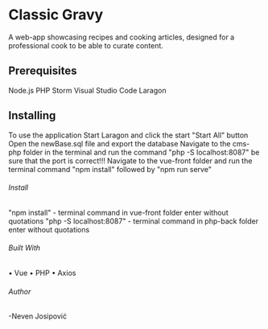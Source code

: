 # Classic Gravy
  A web-app showcasing recipes and cooking articles, designed for a professional cook to be able to curate content.

## Prerequisites
  Node.js
  PHP Storm
  Visual Studio Code
  Laragon

## Installing
  To use the application
  Start Laragon and click the start "Start All" button
  Open the newBase.sql file and export the database
  Navigate to the cms-php folder in the terminal and run the command "php -S localhost:8087" be sure that the port is correct!!!
  Navigate to the vue-front folder and run the terminal command "npm install" followed by "npm run serve"

###### Install
  "npm install" - terminal command in vue-front folder enter without quotations
  "php -S localhost:8087" - terminal command in php-back folder enter without quotations

###### Built With
 •	Vue
 •	PHP
 •	Axios

  

###### Author
  -Neven Josipović
